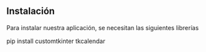 ## Instalación

Para instalar nuestra aplicación, se necesitan las siguientes librerías

pip install customtkinter tkcalendar